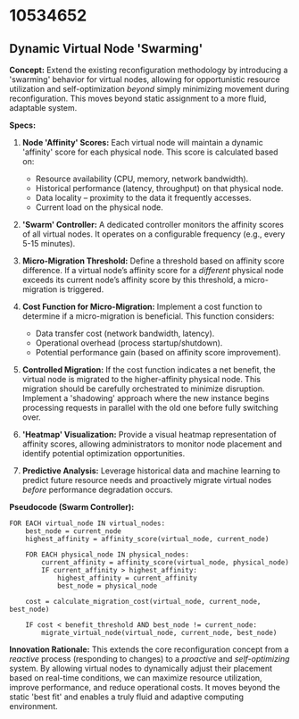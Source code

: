 # 10534652

## Dynamic Virtual Node 'Swarming'

**Concept:** Extend the existing reconfiguration methodology by introducing a 'swarming' behavior for virtual nodes, allowing for opportunistic resource utilization and self-optimization *beyond* simply minimizing movement during reconfiguration. This moves beyond static assignment to a more fluid, adaptable system.

**Specs:**

1.  **Node 'Affinity' Scores:** Each virtual node will maintain a dynamic 'affinity' score for each physical node. This score is calculated based on:
    *   Resource availability (CPU, memory, network bandwidth).
    *   Historical performance (latency, throughput) on that physical node.
    *   Data locality – proximity to the data it frequently accesses.
    *   Current load on the physical node.

2.  **'Swarm' Controller:** A dedicated controller monitors the affinity scores of all virtual nodes. It operates on a configurable frequency (e.g., every 5-15 minutes).

3.  **Micro-Migration Threshold:** Define a threshold based on affinity score difference. If a virtual node’s affinity score for a *different* physical node exceeds its current node’s affinity score by this threshold, a micro-migration is triggered.

4.  **Cost Function for Micro-Migration:**  Implement a cost function to determine if a micro-migration is beneficial. This function considers:
    *   Data transfer cost (network bandwidth, latency).
    *   Operational overhead (process startup/shutdown).
    *   Potential performance gain (based on affinity score improvement).

5.  **Controlled Migration:** If the cost function indicates a net benefit, the virtual node is migrated to the higher-affinity physical node. This migration should be carefully orchestrated to minimize disruption. Implement a 'shadowing' approach where the new instance begins processing requests in parallel with the old one before fully switching over.

6.  **'Heatmap' Visualization:** Provide a visual heatmap representation of affinity scores, allowing administrators to monitor node placement and identify potential optimization opportunities.

7.  **Predictive Analysis:** Leverage historical data and machine learning to predict future resource needs and proactively migrate virtual nodes *before* performance degradation occurs.

**Pseudocode (Swarm Controller):**

```
FOR EACH virtual_node IN virtual_nodes:
    best_node = current_node
    highest_affinity = affinity_score(virtual_node, current_node)

    FOR EACH physical_node IN physical_nodes:
        current_affinity = affinity_score(virtual_node, physical_node)
        IF current_affinity > highest_affinity:
            highest_affinity = current_affinity
            best_node = physical_node

    cost = calculate_migration_cost(virtual_node, current_node, best_node)

    IF cost < benefit_threshold AND best_node != current_node:
        migrate_virtual_node(virtual_node, current_node, best_node)
```

**Innovation Rationale:** This extends the core reconfiguration concept from a *reactive* process (responding to changes) to a *proactive* and *self-optimizing* system. By allowing virtual nodes to dynamically adjust their placement based on real-time conditions, we can maximize resource utilization, improve performance, and reduce operational costs.  It moves beyond the static 'best fit' and enables a truly fluid and adaptive computing environment.